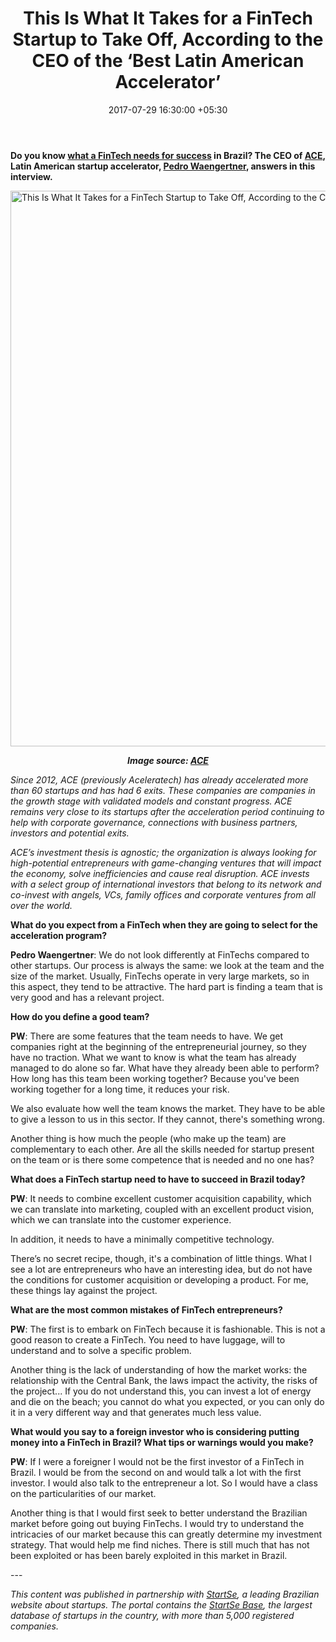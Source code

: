 ﻿---
title: This Is What It Takes for a FinTech Startup to Take Off, According to the CEO
  of the ‘Best Latin American Accelerator’
date: 2017-07-29 16:30:00 +05:30
categories:
- Fintech
- Insights
- Startups
tags:
- FinTech Startup
- insights
- Latin America
- US
Person: Sílvio Crespo
category:
- Fintech
- Insights
- Startups
Markets:
- FinTech Startup
- insights
- Latin America
- US
type: post
status: publish
layout: post
---

<p><strong>Do you know <a href="https://letstalkpayments.com/how-to-go-big-the-experience-of-over-50-most-successful-social-innovators/">what a FinTech needs for success</a> in Brazil? The CEO of <a href="https://goace.vc/english/">ACE</a>, Latin American startup accelerator, <a href="https://www.linkedin.com/in/pedrowaengertner/">Pedro Waengertner</a>, answers in this interview.</strong></p>
<p><img class="aligncenter size-full wp-image-27341" src="https://s3-us-west-2.amazonaws.com/go-medici/uploads/2017/07/FINTST.jpg" alt="This Is What It Takes for a FinTech Startup to Take Off, According to the CEO of the ‘Best Latin American Accelerator’" width="1600" height="889" /></p>
<p style="text-align: center;"><strong><i>Image source: </i><a href="https://goace.vc/english/"><i>ACE</i></a></strong></p>
<p><i>Since 2012, ACE (previously Aceleratech) has already accelerated more than 60 startups and has had 6 exits. These companies are companies in the growth stage with validated models and constant progress. ACE remains very close to its startups after the acceleration period continuing to help with corporate governance, connections with business partners, investors and potential exits. </i></p>
<p><i>ACE’s investment thesis is agnostic; the organization is always looking for high-potential entrepreneurs with game-changing ventures that will impact the economy, solve inefficiencies and cause real disruption. ACE invests with a select group of international investors that belong to its network and co-invest with angels, VCs, family offices and corporate ventures from all over the world.</i></p>
<p><b>What do you expect from a FinTech when they are going to select for the acceleration program?</b></p>
<p><b>Pedro Waengertner</b>: We do not look differently at FinTechs compared to other startups. Our process is always the same: we look at the team and the size of the market. Usually, FinTechs operate in very large markets, so in this aspect, they tend to be attractive. The hard part is finding a team that is very good and has a relevant project.</p>
<p><b>How do you define a good team?</b></p>
<p><b>PW</b>: There are some features that the team needs to have. We get companies right at the beginning of the entrepreneurial journey, so they have no traction. What we want to know is what the team has already managed to do alone so far. What have they already been able to perform? How long has this team been working together? Because you've been working together for a long time, it reduces your risk. </p>
<p>We also evaluate how well the team knows the market. They have to be able to give a lesson to us in this sector. If they cannot, there's something wrong.</p>
<p>Another thing is how much the people (who make up the team) are complementary to each other. Are all the skills needed for startup present on the team or is there some competence that is needed and no one has?</p>
<p><b>What does a FinTech startup need to have to succeed in Brazil today?</b></p>
<p><b>PW</b>: It needs to combine excellent customer acquisition capability, which we can translate into marketing, coupled with an excellent product vision, which we can translate into the customer experience. </p>
<p>In addition, it needs to have a minimally competitive technology.</p>
<p>There’s no secret recipe, though, it's a combination of little things. What I see a lot are entrepreneurs who have an interesting idea, but do not have the conditions for customer acquisition or developing a product. For me, these things lay against the project. </p>
<p><b>What are the most common mistakes of FinTech entrepreneurs?</b></p>
<p><b>PW</b>: The first is to embark on FinTech because it is fashionable. This is not a good reason to create a FinTech. You need to have luggage, will to understand and to solve a specific problem.</p>
<p>Another thing is the lack of understanding of how the market works: the relationship with the Central Bank, the laws impact the activity, the risks of the project... If you do not understand this, you can invest a lot of energy and die on the beach; you cannot do what you expected, or you can only do it in a very different way and that generates much less value.</p>
<p><b>What would you say to a foreign investor who is considering putting money into a FinTech in Brazil? What tips or warnings would you make?</b></p>
<p><b>PW</b>: If I were a foreigner I would not be the first investor of a FinTech in Brazil. I would be from the second on and would talk a lot with the first investor. I would also talk to the entrepreneur a lot. So I would have a class on the particularities of our market. </p>
<p>Another thing is that I would first seek to better understand the Brazilian market before going out buying FinTechs. I would try to understand the intricacies of our market because this can greatly determine my investment strategy. That would help me find niches. There is still much that has not been exploited or has been barely exploited in this market in Brazil.</p>
---
<p><i>This content was published in partnership with </i><a href="http://www.startse.com.br/"><i>StartSe</i></a><i>, a leading Brazilian website about startups. The portal contains the </i><a href="https://base.startse.com.br/"><i>StartSe Base</i></a><i>, the largest database of startups in the country, with more than 5,000 registered companies.</i></p>
